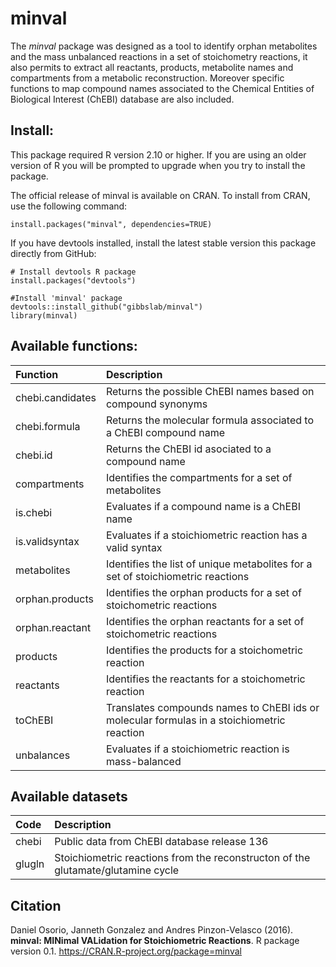 minval
======
The *minval* package was designed as a tool to identify orphan metabolites and the mass unbalanced reactions in a set of stoichometry reactions, it also permits to extract all reactants, products, metabolite names and compartments from a metabolic reconstruction.  Moreover specific functions to map compound names associated to the Chemical Entities of Biological Interest (ChEBI) database are also included.

Install:
--------
This package required R version 2.10 or higher. If you are using an older version of R you will be prompted to upgrade when you try to install the package.

The official release of minval is available on CRAN. To install from CRAN, use the following command:
```
install.packages("minval", dependencies=TRUE)
```
If you have devtools installed, install the latest stable version this package directly from GitHub:

```
# Install devtools R package
install.packages("devtools")

#Install 'minval' package
devtools::install_github("gibbslab/minval")
library(minval)
```

Available functions:
-------------------
|Function | Description |
|:--------|:------------|
|chebi.candidates|Returns the possible ChEBI names based on compound synonyms|
|chebi.formula|Returns the molecular formula associated to a ChEBI compound name|
|chebi.id|Returns the ChEBI id asociated to a compound name|
|compartments|Identifies the compartments for a set of metabolites|
|is.chebi|Evaluates if a compound name is a ChEBI name|
|is.validsyntax|Evaluates if a stoichiometric reaction has a valid syntax|
|metabolites|Identifies the list of unique metabolites for a set of stoichiometric reactions|
|orphan.products|Identifies the orphan products for a set of stoichometric reactions|
|orphan.reactant|Identifies the orphan reactants for a set of stoichometric reactions|
|products|Identifies the products for a stoichometric reaction|
|reactants|Identifies the reactants for a stoichometric reaction|
|toChEBI|Translates compounds names to ChEBI ids or molecular formulas in a stoichiometric reaction|
|unbalances|Evaluates if a stoichiometric reaction is mass-balanced|

Available datasets
-------------------
| Code        | Description |
|:----------- |:------------|
|chebi|Public data from ChEBI database release 136|
|glugln|Stoichiometric reactions from the reconstructon of the glutamate/glutamine cycle|

Citation
--------
Daniel Osorio, Janneth Gonzalez and Andres Pinzon-Velasco (2016). **minval: MINimal VALidation for Stoichiometric Reactions**. R package version 0.1. https://CRAN.R-project.org/package=minval
